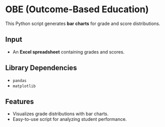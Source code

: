 # OBE (Outcome-Based Education)

This Python script generates **bar charts** for grade and score distributions.

## Input

- An **Excel spreadsheet** containing grades and scores.

## Library Dependencies

- `pandas`  
- `matplotlib`

## Features

- Visualizes grade distributions with bar charts.  
- Easy-to-use script for analyzing student performance.
